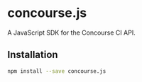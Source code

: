 # concourse.js

A JavaScript SDK for the Concourse CI API.

## Installation

```bash
npm install --save concourse.js
```